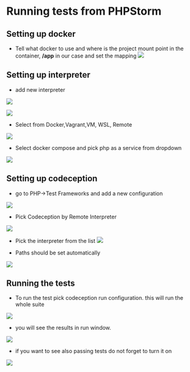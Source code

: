 # Running tests from PHPStorm

## Setting up docker

- Tell what docker to use and where is the project mount point in the container, **/app** in our case and set the mapping
![](Screenshoots/what-docker-to-use.png)

## Setting up interpreter

-  add new interpreter

![](Screenshoots/PHP-interpreter-add-new-step-1.png)

![](Screenshoots/PHP-interpreter-add-new-step-2.png)

- Select from Docker,Vagrant,VM, WSL, Remote

![](Screenshoots/PHP-interpreter-add-new-step-3.png)


-  Select docker compose and pick php as a service from dropdown


![](Screenshoots/PHP-interpreter-add-new-step-4.png)


## Setting up codeception

- go to PHP->Test Frameworks and add a new configuration

![](Screenshoots/Codeception-configure-step-1.png)

- Pick Codeception by Remote Interpreter

![](Screenshoots/Codeception-configure-step-2.png)

- Pick the interpreter from the list
![](Screenshoots/Codeception-configure-step-3.png)

-  Paths should be set automatically

![](Screenshoots/Codeception-configure-step-4.png)

## Running the tests

- To run the test pick codeception run configuration. this will run the whole suite

![](Screenshoots/running-tests-step-1.png)

- you will see the results in run window.

![](Screenshoots/running-tests-step-2.png)

- if you want to see also passing tests do not forget to turn it on

![](Screenshoots/running-tests-step-3.png)